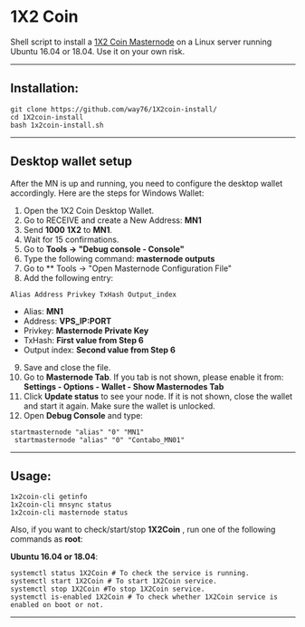 # 1X2 Coin
Shell script to install a [1X2 Coin Masternode](https://www.1x2coin.net/) on a Linux server running Ubuntu 16.04 or 18.04. Use it on your own risk.

***
## Installation:
```
git clone https://github.com/way76/1X2coin-install/
cd 1X2coin-install
bash 1x2coin-install.sh
```
***

## Desktop wallet setup

After the MN is up and running, you need to configure the desktop wallet accordingly. Here are the steps for Windows Wallet:
1. Open the 1X2 Coin Desktop Wallet.
2. Go to RECEIVE and create a New Address: **MN1**
3. Send **1000** **1X2** to **MN1**.
4. Wait for 15 confirmations.
5. Go to **Tools -> "Debug console - Console"**
6. Type the following command: **masternode outputs**
7. Go to  ** Tools -> "Open Masternode Configuration File"
8. Add the following entry:
```
Alias Address Privkey TxHash Output_index
```
* Alias: **MN1**
* Address: **VPS_IP:PORT**
* Privkey: **Masternode Private Key**
* TxHash: **First value from Step 6**
* Output index:  **Second value from Step 6**
9. Save and close the file.
10. Go to **Masternode Tab**. If you tab is not shown, please enable it from: **Settings - Options - Wallet - Show Masternodes Tab**
11. Click **Update status** to see your node. If it is not shown, close the wallet and start it again. Make sure the wallet is unlocked.
12. Open **Debug Console** and type:
```
startmasternode "alias" "0" "MN1"
￼startmasternode "alias" "0" "Contabo_MN01"

```
***

## Usage:
```
1x2coin-cli getinfo
1x2coin-cli mnsync status
1x2coin-cli masternode status
```
Also, if you want to check/start/stop **1X2Coin** , run one of the following commands as **root**:

**Ubuntu 16.04 or 18.04**:
```
systemctl status 1X2Coin # To check the service is running.
systemctl start 1X2Coin # To start 1X2Coin service.
systemctl stop 1X2Coin #To stop 1X2Coin service.
systemctl is-enabled 1X2Coin # To check whether 1X2Coin service is enabled on boot or not.
```
***
